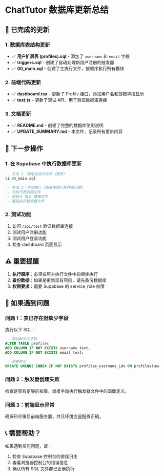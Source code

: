 # ChatTutor 数据库更新总结

## 🔄 已完成的更新

### 1. 数据库表结构更新
- ✅ **用户扩展表 (profiles).sql** - 添加了 `username` 和 `email` 字段
- ✅ **triggers.sql** - 创建了自动处理新用户注册的触发器
- ✅ **00_main.sql** - 创建了主执行文件，按顺序执行所有模块

### 2. 前端代码更新
- ✅ **dashboard.tsx** - 更新了 Profile 接口，添加用户名和邮箱字段显示
- ✅ **test.ts** - 更新了测试 API，用于验证数据库连接

### 3. 文档更新
- ✅ **README.md** - 创建了完整的数据库使用说明
- ✅ **UPDATE_SUMMARY.md** - 本文件，记录所有更新内容

## 🚀 下一步操作

### 1. 在 Supabase 中执行数据库更新
```sql
-- 方法 1：使用主执行文件（推荐）
\i 00_main.sql

-- 方法 2：手动执行（如果主执行文件有问题）
-- 先执行表结构文件
-- 再执行 RLS 策略文件  
-- 最后执行触发器文件
```

### 2. 测试功能
1. 访问 `/api/test` 验证数据库连接
2. 测试用户注册功能
3. 测试用户登录功能
4. 检查 dashboard 页面显示

## ⚠️ 重要提醒

1. **执行顺序**：必须按照主执行文件中的顺序执行
2. **备份数据**：如果是更新现有项目，请先备份数据库
3. **权限要求**：需要 Supabase 的 service_role 权限

## 🔧 如果遇到问题

### 问题 1：表已存在但缺少字段
执行以下 SQL：
```sql
-- 添加缺失的字段
ALTER TABLE profiles 
ADD COLUMN IF NOT EXISTS username text,
ADD COLUMN IF NOT EXISTS email text;

-- 创建索引
CREATE UNIQUE INDEX IF NOT EXISTS profiles_username_idx ON profiles(username);
```

### 问题 2：触发器创建失败
检查是否有足够的权限，或者手动执行触发器文件中的函数定义。

### 问题 3：前端显示异常
确保已经重启前端服务器，并且环境变量配置正确。

## 📞 需要帮助？

如果遇到任何问题，请：
1. 检查 Supabase 控制台的错误日志
2. 查看浏览器控制台的错误信息
3. 确认所有 SQL 文件都已正确执行

